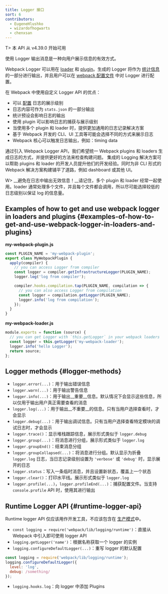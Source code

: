 ```yaml
---
title: Logger 接口
sort: 6
contributors:
  - EugeneHlushko
  - wizardofhogwarts
  - chenxsan
---
```


T> 本 API 从 v4.39.0 开始可用

使用 Logger 输出消息是一种向用户展示信息的有效方式。

Webpack Logger 可以用在 [loader](/loaders/) 和 [plugin](/api/plugins/#logging)。生成的 Logger 将作为 [统计信息](/api/stats/) 的一部分进行输出，并且用户可以在 [webpack 配置文件](/configuration/) 中对 Logger 进行配置。

在 Webpack 中使用自定义 Logger API 的优点：

- 可以 [配置](/configuration/stats/#statslogging) 日志的展示级别
- 日志内容可作为 `stats.json` 的一部分输出
- 统计预设会影响日志的输出
- 使用 plugin 可以影响日志的捕获与展示级别
- 当使用多个 plugin 和 loader 时，提供更加通用的日志记录解决方案
- 基于 Webpack 开发的 CLI、UI 工具等可能会选择不同的方式来展示日志
- Webpack 核心可以触发日志输出，例如：timing data

通过引入 Webpack Logger API，我们希望统一 Webpack plugins 和 loaders 生成日志的方式，并提供更好的方法来检查构建问题。 集成的 Logging 解决方案可以帮助 plugins 和 loader 的开发人员提升他们的开发经验。同时为非 CLI 形式的 Webpack 解决方案构建铺平了道路，例如 dashboard 或其他 UI。

W> __避免在日志中输出无效信息！__请记住，多个 plugin 和 loader 经常一起使用。loader 通常处理多个文件，并且每个文件都会调用，所以尽可能选择较低的日志级别以保证 log 的信息量。

## Examples of how to get and use webpack logger in loaders and plugins {#examples-of-how-to-get-and-use-webpack-logger-in-loaders-and-plugins}

__my-webpack-plugin.js__

```js
const PLUGIN_NAME = 'my-webpack-plugin';
export class MyWebpackPlugin {
  apply(compiler) {
    // you can access Logger from compiler
    const logger = compiler.getInfrastructureLogger(PLUGIN_NAME);
    logger.log('log from compiler');

    compiler.hooks.compilation.tap(PLUGIN_NAME, compilation => {
      // you can also access Logger from compilation
      const logger = compilation.getLogger(PLUGIN_NAME);
      logger.info('log from compilation');
    });
  }
}
```

__my-webpack-loader.js__

```js
module.exports = function (source) {
  // you can get Logger with `this.getLogger` in your webpack loaders
  const logger = this.getLogger('my-webpack-loader');
  logger.info('hello Logger');
  return source;
};
```

## Logger methods {#logger-methods}

- `logger.error(...)`：用于输出错误信息
- `logger.warn(...)`：用于输出警告信息
- `logger.info(...)`：用于输出__重要__信息。默认情况下会显示这些信息，所以仅用于输出用户真正需要查看的消息
- `logger.log(...)`：用于输出__不重要__的信息。只有当用户选择查看时，才会显示
- `logger.debug(...)`：用于输出调试信息。只有当用户选择查看特定模块的调试日志时，才会显示
- `logger.trace()`：显示堆栈跟踪信息，展示形式类似于 `logger.debug`
- `logger.group(...)`：将消息进行分组，展示形式类似于 `logger.log`
- `logger.groupEnd()`：结束消息分组
- `logger.groupCollapsed(...)`：将消息进行分组。默认显示为折叠 `logger.log` 日志，当日志记录级别设置为 `'verbose'` 或 `'debug'` 时，显示展开的日志
- `logger.status`：写入一条临时消息，并且设置新状态，覆盖上一个状态
- `logger.clear()`：打印水平线。展示形式类似于 `logger.log`
- `logger.profile(...)`，`logger.profileEnd(...)`：捕获配置文件。当支持 `console.profile` API 时，使用其进行输出

## Runtime Logger API {#runtime-logger-api}

Runtime logger API 仅应该用作开发工具，不应该包含在 [生产模式](/configuration/mode/#mode-production)中。

- `const logging = require('webpack/lib/logging/runtime')`：直接从 Webpack 中引入即可使用 logger API
- `logging.getLogger('name')`：根据名称获取一个 logger 的实例
- `logging.configureDefaultLogger(...)`：重写 logger 的默认配置

```javascript
const logging = require('webpack/lib/logging/runtime');
logging.configureDefaultLogger({
  level: 'log',
  debug: /something/
});
```

- `logging.hooks.log`：向 logger 中添加 Plugins
